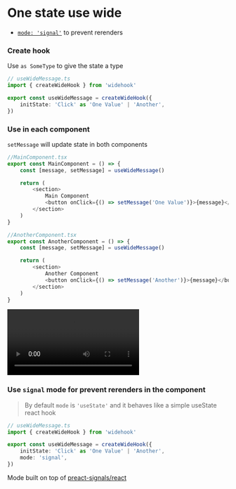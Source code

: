 # One state use wide

- [`mode: 'signal'`](#modes) to prevent rerenders
  <!-- - [types]() -->
    <!-- - [development](#example2) -->

<!-- ## Usage -->

### Create hook

Use `as SomeType` to give the state a type

```ts
// useWideMessage.ts
import { createWideHook } from 'widehook'

export const useWideMessage = createWideHook({
	initState: 'Click' as 'One Value' | 'Another',
})
```

### Use in each component

`setMessage` will update state in both components

```ts
//MainComponent.tsx
export const MainComponent = () => {
	const [message, setMessage] = useWideMessage()

	return (
		<section>
			Main Component
			<button onClick={() => setMessage('One Value')}>{message}</button>
		</section>
	)
}

//AnotherComponent.tsx
export const AnotherComponent = () => {
	const [message, setMessage] = useWideMessage()

	return (
		<section>
			Another Component
			<button onClick={() => setMessage('Another')}>{message}</button>
		</section>
	)
}
```

![demo](https://github.com/yorkblansh/widehook/blob/master/video/demo.mp4)

### Use `signal` mode for prevent rerenders in the component

> By default `mode` is `'useState'` and it behaves like a simple useState react hook

```ts
// useWideMessage.ts
import { createWideHook } from 'widehook'

export const useWideMessage = createWideHook({
	initState: 'Click' as 'One Value' | 'Another',
	mode: 'signal',
})
```

Mode built on top of [preact-signals/react](https://www.npmjs.com/package/@preact/signals-react)
